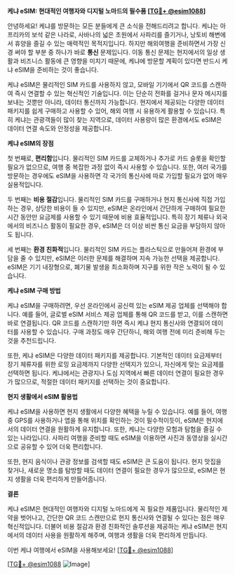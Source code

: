 **케냐 eSIM: 현대적인 여행자와 디지털 노마드의 필수품 [[TG💪+ @esim1088](https://t.me/s/esim1088)]**

안녕하세요! 케냐를 방문하는 모든 분들에게 큰 소식을 전해드리려고 합니다. 케냐는 아프리카의 보석 같은 나라로, 사바나의 넓은 초원에서 사파리를 즐기거나, 낭토비 해변에서 휴양을 즐길 수 있는 매력적인 목적지입니다. 하지만 해외여행을 준비하면서 가장 신경 써야 할 부분 중 하나가 바로 **통신** 문제입니다. 이동 통신 문제는 현지에서의 일상 생활과 비즈니스 활동에 큰 영향을 미치기 때문에, 케냐에 방문할 계획이 있다면 반드시 케냐 eSIM을 준비하는 것이 좋습니다.

케냐 eSIM은 물리적인 SIM 카드를 사용하지 않고, 모바일 기기에서 QR 코드를 스캔하여 즉시 연결할 수 있는 혁신적인 기술입니다. 이는 단순히 전화를 걸거나 문자 메시지를 보내는 것뿐만 아니라, 데이터 통신까지 가능합니다. 현지에서 제공되는 다양한 데이터 패키지를 쉽게 구매하고 사용할 수 있어, 해외 여행 시 유용하게 활용할 수 있습니다. 특히 케냐는 관광객들이 많이 찾는 지역으로, 데이터 사용량이 많은 환경에서도 eSIM은 데이터 연결 속도와 안정성을 제공합니다.

**케냐 eSIM의 장점**

첫 번째로, **편리함**입니다. 물리적인 SIM 카드를 교체하거나 추가로 카드 슬롯을 확인할 필요가 없으므로, 여행 중 복잡한 과정 없이 즉시 사용할 수 있습니다. 또한, 여러 국가를 방문하는 경우에도 eSIM을 사용하면 각 국가의 통신사에 따로 가입할 필요가 없어 매우 실용적입니다.

두 번째는 **비용 절감**입니다. 물리적인 SIM 카드를 구매하거나 현지 통신사에 직접 가입하는 경우, 상당한 비용이 들 수 있지만, eSIM은 온라인에서 간단하게 구매하여 필요한 시간 동안만 요금제를 사용할 수 있기 때문에 비용 효율적입니다. 특히 장기 체류나 외국에서의 비즈니스 활동이 필요한 경우, eSIM은 더 이상 비싼 통신 요금을 부담하지 않아도 됩니다.

세 번째는 **환경 친화적**입니다. 물리적인 SIM 카드는 플라스틱으로 만들어져 환경에 부담을 줄 수 있지만, eSIM은 이러한 문제를 해결하며 지속 가능한 선택을 제공합니다. eSIM은 기기 내장형으로, 폐기물 발생을 최소화하며 지구를 위한 작은 노력이 될 수 있습니다.

**케냐 eSIM 구매 방법**

케냐 eSIM을 구매하려면, 우선 온라인에서 공신력 있는 eSIM 제공 업체를 선택해야 합니다. 예를 들어, 글로벌 eSIM 서비스 제공 업체를 통해 QR 코드를 받고, 이를 스캔하면 바로 연결됩니다. QR 코드를 스캔하기만 하면 즉시 케냐 현지 통신사와 연결되어 데이터를 사용할 수 있습니다. 구매 과정도 매우 간단하니, 해외 여행 전에 미리 준비해 두는 것을 추천드립니다.

또한, 케냐 eSIM은 다양한 데이터 패키지를 제공합니다. 기본적인 데이터 요금제부터 장기 체류자를 위한 로밍 요금제까지 다양한 선택지가 있으니, 자신에게 맞는 요금제를 선택하면 됩니다. 케냐에서는 관광지나 도심 지역에서 빠른 데이터 연결이 필요한 경우가 많으므로, 적절한 데이터 패키지를 선택하는 것이 중요합니다.

**현지 생활에서 eSIM 활용법**

케냐 eSIM을 사용하면 현지 생활에서 다양한 혜택을 누릴 수 있습니다. 예를 들어, 여행 중 GPS를 사용하거나 앱을 통해 위치를 확인하는 것이 필수적이듯이, eSIM은 현지에서의 데이터 연결을 원활하게 유지합니다. 또한, 케냐는 다양한 모험과 탐험을 즐길 수 있는 나라입니다. 사파리 여행을 준비할 때도 eSIM을 이용하면 사진과 동영상을 실시간으로 공유할 수 있어 더욱 편리합니다.

또한, 현지 음식이나 관광 정보를 검색할 때도 eSIM은 큰 도움이 됩니다. 현지 맛집을 찾거나, 새로운 명소를 탐방할 때도 데이터 연결이 필요한 경우가 많으므로, eSIM은 현지 생활을 더욱 편리하게 만들어줍니다.

**결론**

케냐 eSIM은 현대적인 여행자와 디지털 노마드에게 꼭 필요한 제품입니다. 물리적인 제약을 벗어나고, 간단한 QR 코드 스캔만으로 현지 통신사와 연결될 수 있다는 점은 매우 혁신적입니다. 더불어 비용 절감과 환경 친화적인 솔루션을 제공하는 케냐 eSIM은 현지에서의 데이터 사용을 원활하게 해주며, 여행과 생활을 더욱 편리하게 만듭니다.

이번 케냐 여행에서 eSIM을 사용해보세요! [[TG💪+ @esim1088](https://t.me/s/esim1088)]  

[[TG💪+ @esim1088](https://t.me/s/esim1088) ![Image](https://i.postimg.cc/Y0z9fWf4/image.png)]
